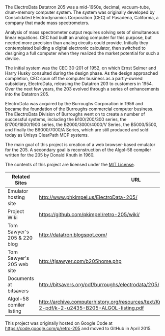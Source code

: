 The ElectroData Datatron 205 was a mid-1950s, decimal, vacuum-tube, drum-memory computer system. The system was originally developed by Consolidated Electrodynamics Corporation (CEC) of Pasadena, California, a company that made mass spectrometers.

Analysis of mass spectrometer output requires solving sets of simultaneous linear equations. CEC had built an analog computer for this purpose, but needed more precision than analog circuits could provide. Initially they contemplated building a digital electronic calculator, then switched to designing a full computer when they realized the market potential for such a device.

The initial system was the CEC 30-201 of 1952, on which Ernst Selmer and Harry Husky consulted during the design phase. As the design approached completion, CEC spun off the computer business as a partly-owned subsidiary, ElectroData, releasing the Datatron 203 to customers in 1954. Over the next few years, the 203 evolved through a series of enhancements into the Datatron 205.

ElectroData was acquired by the Burroughs Corporation in 1956 and became the foundation of the Burroughs commercial computer business. The ElectroData Division of Burroughs went on to create a number of successful systems, including the B100/200/300 series, the B1700/1800/1900 series, the B2000/3000/4000/V Series, the B5000/5500, and finally the B6000/7000/A Series, which are still produced and sold today as Unisys ClearPath MCP systems.

The main goal of this project is creation of a web browser-based emulator for the 205. A secondary goal is reconstruction of the Algol-58 compiler written for the 205 by Donald Knuth in 1960.

The contents of this project are licensed under the [MIT License](http://www.opensource.org/licenses/mit-license.php).

| Related Sites | URL |
| ------------- | ----- |
| Emulator hosting site | http://www.phkimpel.us/ElectroData-205/ |
| Project Wiki | https://github.com/pkimpel/retro-205/wiki/ |
| Tom Sawyer's 205 & 220 blog | http://datatron.blogspot.com/ |
| Tom Sawyer's 205 web site | http://tjsawyer.com/b205home.php |
| Documents at bitsavers | http://bitsavers.org/pdf/burroughs/electrodata/205/ |
| Algol-58 comiler listing | http://archive.computerhistory.org/resources/text/Knuth_Don_X4100/PDF_index/k-2-pdf/k-2-u2435-B205-ALGOL-listing.pdf |


This project was originally hosted on Google Code at https://code.google.com/p/retro-205 and moved to GitHub in April 2015.
